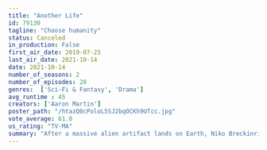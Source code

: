 ```yaml
---
title: "Another Life"
id: 79130
tagline: "Choose humanity"
status: Canceled
in_production: False
first_air_date: 2019-07-25
last_air_date: 2021-10-14
date: 2021-10-14
number_of_seasons: 2
number_of_episodes: 20
genres:  ['Sci-Fi & Fantasy', 'Drama']
avg_runtime : 45
creators: ['Aaron Martin']
poster_path: "/htazQ0cPoloL5SJ2bqOCKh9UTcc.jpg"
vote_average: 61.0
us_rating: "TV-MA"
summary: "After a massive alien artifact lands on Earth, Niko Breckinridge leads an interstellar mission to track down its source and make first contact."
---
```


